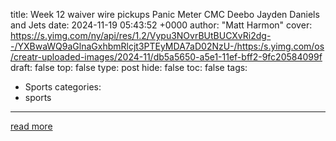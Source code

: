 title: Week 12 waiver wire pickups Panic Meter CMC Deebo Jayden Daniels and Jets
date: 2024-11-19 05:43:52 +0000
author: "Matt Harmon"
cover: https://s.yimg.com/ny/api/res/1.2/Vypu3NOvrBUtBUCXvRi2dg--/YXBwaWQ9aGlnaGxhbmRlcjt3PTEyMDA7aD02NzU-/https:/s.yimg.com/os/creatr-uploaded-images/2024-11/db5a5650-a5e1-11ef-bff2-9fc20584099f
draft: false
top: false
type: post
hide: false
toc: false
tags:
  - Sports
categories:
  - sports
---



[read more](https://sports.yahoo.com/week-12-waiver-wire-pickups--panic-meter-cmc-deebo-jayden-daniels-and-jets--yahoo-fantasy-forecast-054352183.html)
